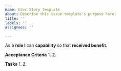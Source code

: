 ```yaml
---
name: User Story template
about: Describe this issue template's purpose here.
title: ''
labels: ''
assignees: ''

---
```


As a **role** I can **capability** so that **received benefit**.

**Acceptance Criteria**
1. 
2.


**Tasks**
1. 
2.
